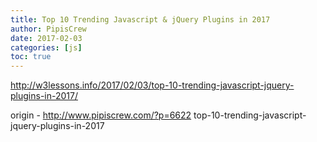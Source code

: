 ```yaml
---
title: Top 10 Trending Javascript & jQuery Plugins in 2017
author: PipisCrew
date: 2017-02-03
categories: [js]
toc: true
---
```


http://w3lessons.info/2017/02/03/top-10-trending-javascript-jquery-plugins-in-2017/

origin - http://www.pipiscrew.com/?p=6622 top-10-trending-javascript-jquery-plugins-in-2017